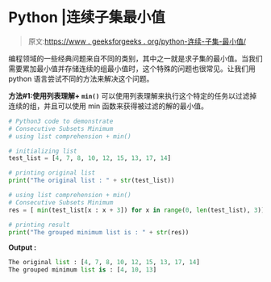 # Python |连续子集最小值

> 原文:[https://www . geeksforgeeks . org/python-连续-子集-最小值/](https://www.geeksforgeeks.org/python-consecutive-subsets-minimum/)

编程领域的一些经典问题来自不同的类别，其中之一就是求子集的最小值。当我们需要累加最小值并存储连续的组最小值时，这个特殊的问题也很常见。让我们用 python 语言尝试不同的方法来解决这个问题。

**方法#1:使用列表理解+ `min()`**
可以使用列表理解来执行这个特定的任务以过滤掉连续的组，并且可以使用 min 函数来获得被过滤的解的最小值。

```py
# Python3 code to demonstrate
# Consecutive Subsets Minimum
# using list comprehension + min()

# initializing list
test_list = [4, 7, 8, 10, 12, 15, 13, 17, 14]

# printing original list 
print("The original list : " + str(test_list))

# using list comprehension + min()
# Consecutive Subsets Minimum
res = [ min(test_list[x : x + 3]) for x in range(0, len(test_list), 3)]

# printing result
print("The grouped minimum list is : " + str(res))
```

**Output :**

```py
The original list : [4, 7, 8, 10, 12, 15, 13, 17, 14]
The grouped minimum list is : [4, 10, 13]

```